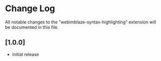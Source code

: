 # Change Log

All notable changes to the "webimblaze-syntax-highlighting" extension will be documented in this file.


## [1.0.0]

- Initial release
